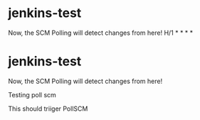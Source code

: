 # jenkins-test

Now, the SCM Polling will detect changes from here!
H/1 \* \* \* \*

# jenkins-test

Now, the SCM Polling will detect changes from here!

Testing poll scm

This should triiger PollSCM
